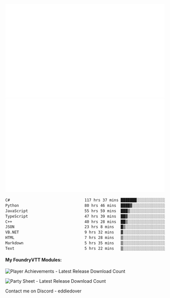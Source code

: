 
![](https://raw.githubusercontent.com/eddiedover/ghstats/master/generated/overview.svg)
![](https://raw.githubusercontent.com/eddiedover/ghstats/master/generated/languages.svg)

<!--START_SECTION:waka-->

```txt
C#                                 117 hrs 37 mins ███████░░░░░░░░░░░░░░░░░░   27.46 %
Python                             80 hrs 46 mins  ████▓░░░░░░░░░░░░░░░░░░░░   18.86 %
JavaScript                         55 hrs 59 mins  ███▒░░░░░░░░░░░░░░░░░░░░░   13.07 %
TypeScript                         47 hrs 39 mins  ██▓░░░░░░░░░░░░░░░░░░░░░░   11.12 %
C++                                40 hrs 28 mins  ██▒░░░░░░░░░░░░░░░░░░░░░░   09.45 %
JSON                               23 hrs 8 mins   █▒░░░░░░░░░░░░░░░░░░░░░░░   05.40 %
VB.NET                             9 hrs 32 mins   ▓░░░░░░░░░░░░░░░░░░░░░░░░   02.23 %
HTML                               7 hrs 28 mins   ▒░░░░░░░░░░░░░░░░░░░░░░░░   01.75 %
Markdown                           5 hrs 35 mins   ▒░░░░░░░░░░░░░░░░░░░░░░░░   01.31 %
Text                               5 hrs 22 mins   ▒░░░░░░░░░░░░░░░░░░░░░░░░   01.26 %
```

<!--END_SECTION:waka-->

#### My FoundryVTT Modules:

  ![Player Achievements - Latest Release Download Count](https://img.shields.io/badge/dynamic/json?label=Player%20Achievements%20-%20Downloads@latest&query=assets%5B1%5D.download_count&url=https%3A%2F%2Fapi.github.com%2Frepos%2FEddieDover%2Ffvtt-player-achievements%2Freleases%2Flatest)

  ![Party Sheet - Latest Release Download Count](https://img.shields.io/badge/dynamic/json?label=Party%20Sheet%20-%20Downloads@latest&query=assets%5B1%5D.download_count&url=https%3A%2F%2Fapi.github.com%2Frepos%2FEddieDover%2Ffvtt-party-sheet%2Freleases%2Flatest)

<a rel="me" href="https://techhub.social/@EddieDover"></a>

Contact me on Discord - eddiedover
